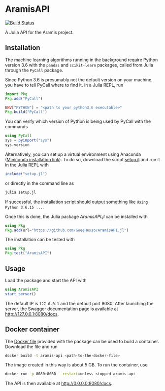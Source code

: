 # AramisAPI

[![Build Status](https://github.com/GeeeHesso/AramisAPI.jl/actions/workflows/CI.yml/badge.svg?branch=main)](https://github.com/GeeeHesso/AramisAPI.jl/actions/workflows/CI.yml?query=branch%3Amain)

A Julia API for the Aramis project.

## Installation

The machine learning algorithms running in the background require Python version 3.6 with the `pandas` and `scikit-learn` packages,
called from Julia through the `PyCall` package.

Since Python 3.6 is presumably not the default version on your machine,
you have to tell PyCall where to find it. In a Julia REPL, run
```julia
import Pkg
Pkg.add("PyCall")

ENV["PYTHON"] = "<path to your python3.6 executable>"
Pkg.build("PyCall")
```

You can verify which version of Python is being used by PyCall with the commands 
```julia
using PyCall
sys = pyimport("sys")
sys.version
```

Alternatively, you can set up a virtual environment using Anaconda
([Miniconda installation link](https://docs.anaconda.com/miniconda/miniconda-install/)).
To do so, download the script [setup.jl](./setup.jl) and run it in the Julia REPL with
```julia
include("setup.jl")
```
or directly in the command line as
```bash
julia setup.jl
```

If successful, the installation script should output something like `Using Python 3.6.15 ...`.

Once this is done, the Julia package *AramisAPI.jl* can be installed with
```julia
using Pkg
Pkg.add(url="https://github.com/GeeeHesso/AramisAPI.jl")
```

The installation can be tested with
```julia
using Pkg
Pkg.test("AramisAPI")
```

## Usage

Load the package and start the API with
```julia
using AramisAPI
start_server()
```

The default IP is `127.0.0.1` and the default port 8080. After launching the server, the Swagger documentation page is available at http://127.0.0.1:8080/docs.

## Docker container

The [Docker file](./Dockerfile) provided with the package can be used to build a container.
Download the file and run
```bash
docker build -t aramis-api <path-to-the-docker-file>
```
The image created in this way is about 5 GB. To run the container, use
```bash
docker run -p 8080:8080 --restart=unless-stopped aramis-api
```
The API is then available at http://0.0.0.0:8080/docs.